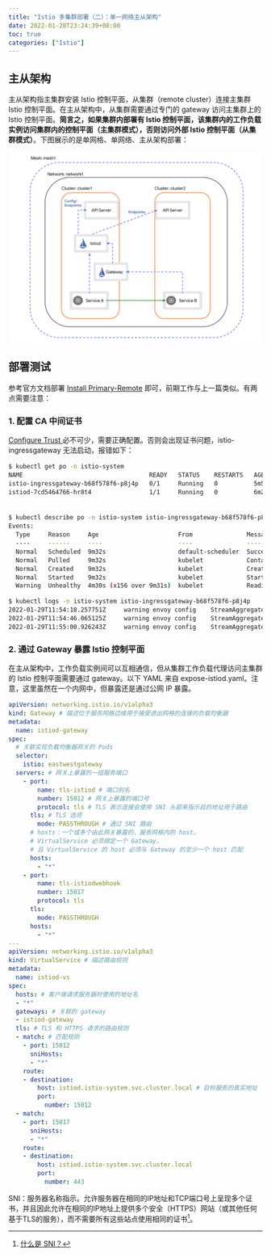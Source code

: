 ```yaml
---
title: "Istio 多集群部署（二）：单一网络主从架构"
date: 2022-01-28T23:24:39+08:00
toc: true
categories: ["Istio"]
---
```


## 主从架构

主从架构指主集群安装 Istio 控制平面，从集群（remote cluster）连接主集群 Istio 控制平面。在主从架构中，从集群需要通过专门的 gateway 访问主集群上的 Istio 控制平面。**简言之，如果集群内部署有 Istio 控制平面，该集群内的工作负载实例访问集群内的控制平面（主集群模式），否则访问外部 Istio 控制平面（从集群模式）**。下图展示的是单网格、单网络、主从架构部署：

![istio-multicluster-deployment-part2-1](/images/istio-multicluster-deployment-part2-1.svg)

## 部署测试

参考官方文档部署 [Install Primary-Remote](https://istio.io/latest/docs/setup/install/multicluster/primary-remote/) 即可，前期工作与上一篇类似。有两点需要注意：

### 1. 配置 CA 中间证书

[Configure Trust
](https://istio.io/latest/docs/setup/install/multicluster/before-you-begin/#configure-trust) 必不可少，需要正确配置。否则会出现证书问题，istio-ingressgateway 无法启动，报错如下：

```bash
$ kubectl get po -n istio-system
NAME                                   READY   STATUS    RESTARTS   AGE
istio-ingressgateway-b68f578f6-p8j4p   0/1     Running   0          5m58s
istiod-7cd5464766-hr8t4                1/1     Running   0          6m2s


$ kubectl describe po -n istio-system istio-ingressgateway-b68f578f6-p8j4p
Events:
  Type     Reason     Age                      From               Message
  ----     ------     ----                     ----               -------
  Normal   Scheduled  9m32s                    default-scheduler  Successfully assigned istio-system/istio-ingressgateway-b68f578f6-p8j4p to cn-guangzhou.192.168.0.92
  Normal   Pulled     9m32s                    kubelet            Container image "docker.io/istio/proxyv2:1.12.2" already present on machine
  Normal   Created    9m32s                    kubelet            Created container istio-proxy
  Normal   Started    9m32s                    kubelet            Started container istio-proxy
  Warning  Unhealthy  4m30s (x156 over 9m31s)  kubelet            Readiness probe failed: Get "http://10.211.0.4:15021/healthz/ready": dial tcp 10.211.0.4:15021: connect: connection refused
```

```bash
$ kubectl logs -n istio-system istio-ingressgateway-b68f578f6-p8j4p
2022-01-29T11:54:18.257751Z     warning envoy config    StreamAggregatedResources gRPC config stream closed since 672s ago: 14, connection error: desc = "transport: authentication handshake failed: x509: certificate signed by unknown authority"
2022-01-29T11:54:46.065125Z     warning envoy config    StreamAggregatedResources gRPC config stream closed since 700s ago: 14, connection error: desc = "transport: authentication handshake failed: x509: certificate signed by unknown authority"
2022-01-29T11:55:00.926243Z     warning envoy config    StreamAggregatedResources gRPC config stream closed since 715s ago: 14, connection error: desc = "transport: authentication handshake failed: x509: certificate signed by unknown authority"
```

### 2. 通过 Gateway 暴露 Istio 控制平面

在主从架构中，工作负载实例间可以互相通信，但从集群工作负载代理访问主集群的 Istio 控制平面需要通过 gateway。以下 YAML 来自 expose-istiod.yaml。注意，这里虽然在一个内网中，但暴露还是通过公网 IP 暴露。

```yaml
apiVersion: networking.istio.io/v1alpha3
kind: Gateway # 描述位于服务网格边缘用于接受进出网格的连接的负载均衡器
metadata:
  name: istiod-gateway
spec:
  # 关联实现负载均衡器网关的 Pods
  selector:
    istio: eastwestgateway
  servers: # 网关上暴露的一组服务端口
    - port:
        name: tls-istiod # 端口别名
        number: 15012 # 网关上暴露的端口号
        protocol: tls # TLS 表示连接会使用 SNI 头部来指示目的地址用于路由
      tls: # TLS 选项
        mode: PASSTHROUGH # 通过 SNI 路由
      # hosts：一个或多个由此网关暴露的、服务网格内的 host。
      # VirtualService 必须绑定一个 Gateway，
      # 且 VirtualService 的 host 必须与 Gateway 的至少一个 host 匹配
      hosts:
        - "*"
    - port:
        name: tls-istiodwebhook
        number: 15017
        protocol: tls
      tls:
        mode: PASSTHROUGH          
      hosts:
        - "*"
---
apiVersion: networking.istio.io/v1alpha3
kind: VirtualService # 描述路由规则
metadata:
  name: istiod-vs
spec:
  hosts: # 客户端请求服务器时使用的地址名
  - "*"
  gateways: # 关联的 gateway
  - istiod-gateway
  tls: # TLS 和 HTTPS 请求的路由规则
  - match: # 匹配规则
    - port: 15012
      sniHosts:
      - "*"
    route:
    - destination:
        host: istiod.istio-system.svc.cluster.local # 目标服务的真实地址
        port:
          number: 15012
  - match:
    - port: 15017
      sniHosts:
      - "*"
    route:
    - destination:
        host: istiod.istio-system.svc.cluster.local
        port:
          number: 443
```
SNI：服务器名称指示。允许服务器在相同的IP地址和TCP端口号上呈现多个证书，并且因此允许在相同的IP地址上提供多个安全（HTTPS）网站（或其他任何基于TLS的服务），而不需要所有这些站点使用相同的证书[^1]。

[^1]: [什么是 SNI？](https://www.cnblogs.com/pam-sh/p/13409492.html)